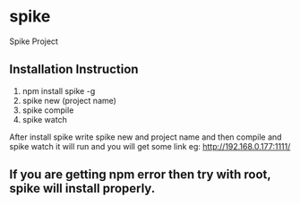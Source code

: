 # spike

Spike Project

## Installation Instruction

1. npm install spike -g
2. spike new (project name)
3. spike compile 
4. spike watch

After install spike write spike new and project name and then compile and spike watch it will run and you will get some link
eg: http://192.168.0.177:1111/

## If you are getting npm error then try with root, spike will install properly.
